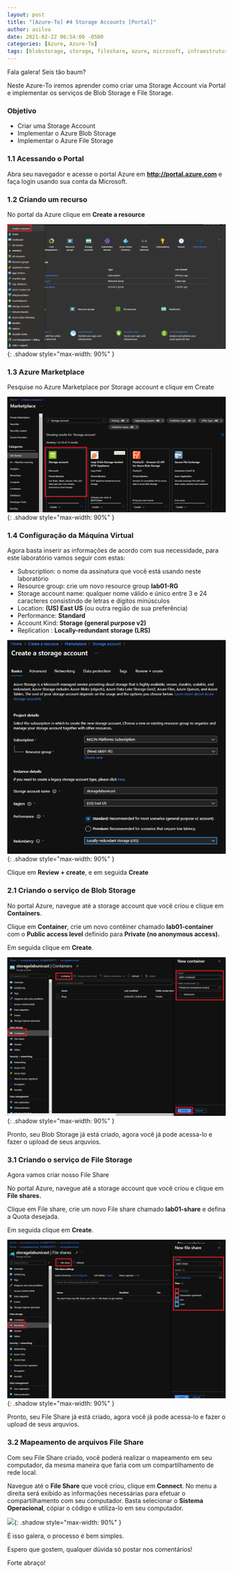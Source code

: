 ```yaml
---
layout: post
title: "[Azure-To] #4 Storage Accounts [Portal]"
author: asilva
date: 2021-02-22 06:54:00 -0500
categories: [Azure, Azure-To]
tags: [blobstorage, storage, fileshare, azure, microsoft, infraestrutura]
---
```


Fala galera! Seis tão baum?

Neste Azure-To iremos aprender como criar uma Storage Account via Portal e implementar os serviços de Blob Storage e File Storage.

### **Objetivo**

* Criar uma Storage Account
* Implementar o Azure Blob Storage
* Implementar o Azure File Storage

### **1.1 Acessando o Portal**

Abra seu navegador e acesse o portal Azure em **http://portal.azure.com** e faça login usando sua conta da Microsoft.

### **1.2 Criando um recurso**

No portal da Azure clique em **Create a resource**

![](/assets/img/02/storage1.png){: .shadow style="max-width: 90%" }

### **1.3 Azure Marketplace**

Pesquise no Azure Marketplace por  Storage account e clique em Create

![](/assets/img/02/storage2.png){: .shadow style="max-width: 90%" }

### **1.4 Configuração da Máquina Virtual**

Agora basta inserir as informações de acordo com sua necessidade, para este laboratório vamos seguir com estas:

* Subscription: o nome da assinatura que você está usando neste laboratório
* Resource group: crie um novo resource group **lab01-RG**
* Storage account name:  qualquer nome válido e único entre 3 e 24 caracteres consistindo de letras e dígitos minúsculos
* Location: **(US) East US** (ou outra região de sua preferência)
* Performance: **Standard**
* Account Kind:  **Storage (general purpose v2)**
* Replication :  **Locally-redundant storage (LRS)**

![](/assets/img/02/storage3.png){: .shadow style="max-width: 90%" }

Clique em **Review + create**, e em seguida **Create**

### **2.1 Criando o serviço de Blob Storage**

No portal Azure, navegue até a storage account que você criou e clique em **Containers**.

Clique em **Container**, crie um novo contêiner chamado **lab01-container** com o **Public access level** definido para **Private (no anonymous access).**

Em seguida clique em **Create**.

![](/assets/img/02/storage4.png){: .shadow style="max-width: 90%" }

Pronto, seu Blob Storage já está criado, agora você já pode acessa-lo e fazer o upload de seus arquvios.

### **3.1 Criando o serviço de File Storage**

Agora vamos criar nosso File Share

No portal Azure, navegue até a storage account que você criou e clique em **File shares.**

Clique em File share, crie um novo File share chamado **lab01-share** e defina a Quota desejada.

Em seguida clique em **Create**.

![](/assets/img/02/storage5.png){: .shadow style="max-width: 90%" }

Pronto, seu File Share já está criado, agora você já pode acessa-lo e fazer o upload de seus arquvios.

### **3.2 Mapeamento de arquivos File Share**

Com seu File Share criado, você poderá realizar o mapeamento em seu computador, da mesma maneira que faria com um compartilhamento de rede local.

Navegue até o **File Share** que você criou, clique em **Connect**. No menu a direita será exibido as informações necessárias para efetuar o compartilhamento com seu computador. Basta selecionar o **Sistema Operacional**, cópiar o código e utiliza-lo em seu computador.

![](//assets/img/02/storage6.png){: .shadow style="max-width: 90%" }

É isso galera, o processo é bem simples.

Espero que gostem, qualquer dúvida só postar nos comentários!

Forte abraço!